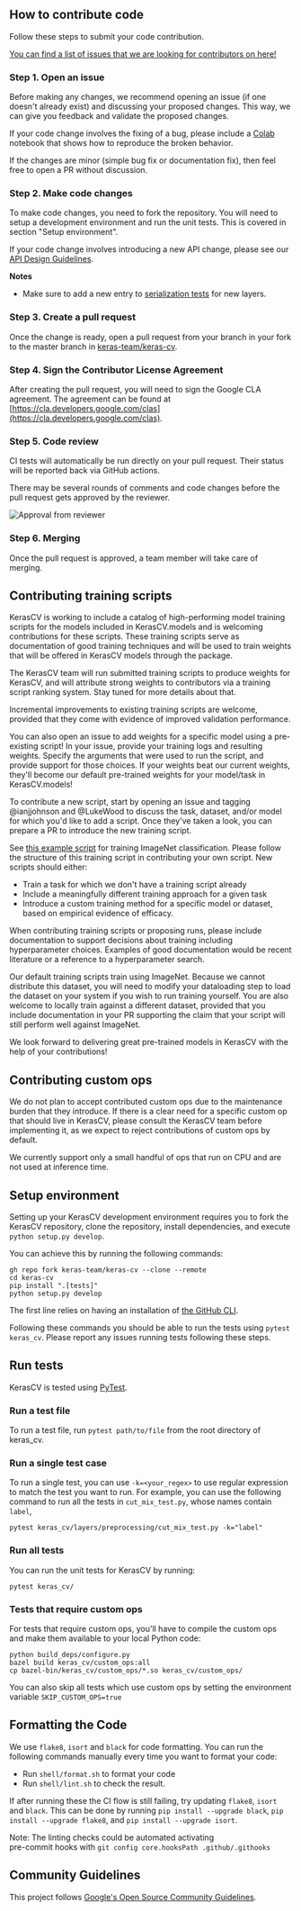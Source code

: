 ## How to contribute code

Follow these steps to submit your code contribution.

[You can find a list of issues that we are looking for contributors on here!](https://github.com/keras-team/keras-cv/labels/contribution-welcome)

### Step 1. Open an issue

Before making any changes, we recommend opening an issue (if one doesn't already
exist) and discussing your proposed changes. This way, we can give you feedback
and validate the proposed changes.

If your code change involves the fixing of a bug, please include a
[Colab](https://colab.research.google.com/) notebook that shows
how to reproduce the broken behavior.

If the changes are minor (simple bug fix or documentation fix), then feel free
to open a PR without discussion.

### Step 2. Make code changes

To make code changes, you need to fork the repository. You will need to setup a
development environment and run the unit tests. This is covered in section
"Setup environment".

If your code change involves introducing a new API change, please see our
[API Design Guidelines](API_DESIGN.md).

**Notes**

- Make sure to add a new entry to [serialization tests](https://github.com/keras-team/keras-cv/blob/master/keras_cv/layers/serialization_test.py#L37) for new layers.

### Step 3. Create a pull request

Once the change is ready, open a pull request from your branch in your fork to
the master branch in [keras-team/keras-cv](https://github.com/keras-team/keras-cv).

### Step 4. Sign the Contributor License Agreement

After creating the pull request, you will need to sign the Google CLA agreement.
The agreement can be found at [https://cla.developers.google.com/clas](https://cla.developers.google.com/clas).


### Step 5. Code review

CI tests will automatically be run directly on your pull request.  Their
status will be reported back via GitHub actions.

There may be
several rounds of comments and code changes before the pull request gets
approved by the reviewer.

![Approval from reviewer](https://i.imgur.com/zgRziTt.png)

### Step 6. Merging

Once the pull request is approved, a team member will take care of merging.

## Contributing training scripts

KerasCV is working to include a catalog of high-performing model training scripts for the models included in KerasCV.models and is welcoming contributions for these scripts. These training scripts serve as documentation of good training techniques and will be used to train weights that will be offered in KerasCV models through the package.

The KerasCV team will run submitted training scripts to produce weights for KerasCV, and will attribute strong weights to contributors via a training script ranking system. Stay tuned for more details about that.

Incremental improvements to existing training scripts are welcome, provided that they come with evidence of improved validation performance.

You can also open an issue to add weights for a specific model using a pre-existing script! In your issue, provide your training logs and resulting weights. Specify the arguments that were used to run the script, and provide support for those choices. If your weights beat our current weights, they'll become our default pre-trained weights for your model/task in KerasCV.models!

To contribute a new script, start by opening an issue and tagging @ianjjohnson and @LukeWood to discuss the task, dataset, and/or model for which you'd like to add a script. Once they've taken a look, you can prepare a PR to introduce the new training script.

See [this example script](https://github.com/keras-team/keras-cv/blob/master/examples/training/classification/imagenet/basic_training.py) for training ImageNet classification. Please follow the structure of this training script in contributing your own script. New scripts should either:
- Train a task for which we don't have a training script already
- Include a meaningfully different training approach for a given task
- Introduce a custom training method for a specific model or dataset, based on empirical evidence of efficacy.

When contributing training scripts or proposing runs, please include documentation to support decisions about training including hyperparameter choices. Examples of good documentation would be recent literature or a reference to a hyperparameter search.

Our default training scripts train using ImageNet. Because we cannot distribute this dataset, you will need to modify your dataloading step to load the dataset on your system if you wish to run training yourself. You are also welcome to locally train against a different dataset, provided that you include documentation in your PR supporting the claim that your script will still perform well against ImageNet.

We look forward to delivering great pre-trained models in KerasCV with the help of your contributions!

## Contributing custom ops

We do not plan to accept contributed custom ops due to the maintenance burden that they introduce. If there is a clear need for a specific custom op that should live in KerasCV, please consult the KerasCV team before implementing it, as we expect to reject contributions of custom ops by default.

We currently support only a small handful of ops that run on CPU and are not used at inference time.

## Setup environment

Setting up your KerasCV development environment requires you to fork the KerasCV repository,
clone the repository, install dependencies, and execute `python setup.py develop`.

You can achieve this by running the following commands:

```shell
gh repo fork keras-team/keras-cv --clone --remote
cd keras-cv
pip install ".[tests]"
python setup.py develop
```

The first line relies on having an installation of [the GitHub CLI](https://github.com/cli/cli).

Following these commands you should be able to run the tests using `pytest keras_cv`.
Please report any issues running tests following these steps.

## Run tests

KerasCV is tested using [PyTest](https://docs.pytest.org/en/6.2.x/).

### Run a test file

To run a test file, run `pytest path/to/file` from the root directory of keras\_cv.

### Run a single test case

To run a single test, you can use `-k=<your_regex>`
to use regular expression to match the test you want to run. For example, you
can use the following command to run all the tests in `cut_mix_test.py`,
whose names contain `label`,

```
pytest keras_cv/layers/preprocessing/cut_mix_test.py -k="label"
```

### Run all tests

You can run the unit tests for KerasCV by running:
```
pytest keras_cv/
```

### Tests that require custom ops
For tests that require custom ops, you'll have to compile the custom ops and make them available to your local Python code:
```shell
python build_deps/configure.py
bazel build keras_cv/custom_ops:all
cp bazel-bin/keras_cv/custom_ops/*.so keras_cv/custom_ops/
```

You can also skip all tests which use custom ops by setting the environment variable `SKIP_CUSTOM_OPS=true`

## Formatting the Code
We use `flake8`, `isort` and `black` for code formatting.  You can run
the following commands manually every time you want to format your code:

- Run `shell/format.sh` to format your code
- Run `shell/lint.sh` to check the result.

If after running these the CI flow is still failing, try updating `flake8`, `isort` and `black`.
This can be done by running `pip install --upgrade black`, `pip install --upgrade flake8`, and
`pip install --upgrade isort`.

Note: The linting checks could be automated activating  
      pre-commit hooks with `git config core.hooksPath .github/.githooks`

## Community Guidelines

This project follows [Google's Open Source Community Guidelines](https://opensource.google/conduct/).

